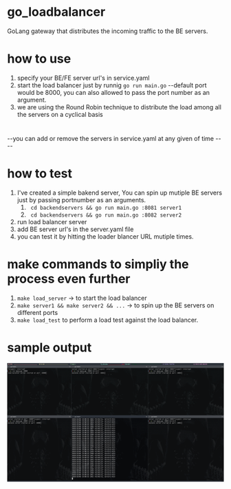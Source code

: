 # go_loadbalancer
GoLang gateway that distributes the incoming traffic to the BE servers.

# how to use
1. specify your BE/FE server url's in service.yaml
2. start the load balancer just by runnig `go run main.go` --default port would be 8000, you can also allowed to pass the port number as an argument.
3. we are using the Round Robin technique to distribute the load among all the servers on a cyclical basis
#
--you can add or remove the servers in service.yaml at any given of time ----
# how to test
1. I've created a simple bakend server, You can spin up mutiple BE servers just by passing portnumber as an arguments.
   1. ` cd backendservers && go run main.go :8081 server1`
   1. ` cd backendservers && go run main.go :8082 server2`
2. run load balancer server 
3. add BE server url's in the server.yaml file
4. you can test it by hitting the loader blancer URL mutiple times.

# make commands to simpliy the process even further
1. `make load_server` -> to start the load balancer
2. `make server1 && make server2 && ...` -> to spin up the BE servers on different ports
3. `make load_test` to perform a load test against the load balancer.

# sample output
![Alt text](asserts/img1.png?raw=true "Title")

   


